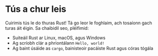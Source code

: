 # Tús a chur leis

Cuirimis tús le do thuras Rust! Tá go leor le foghlaim, ach tosaíonn gach turas
áit éigin. Sa chaibidil seo, pléifimid:

- Suiteáil Rust ar Linux, macOS, agus Windows
- Ag scríobh clár a phriontálann `Hello, world!`
- Ag baint úsáide as `cargo`, bainisteoir pacáiste Rust agus córas tógála
